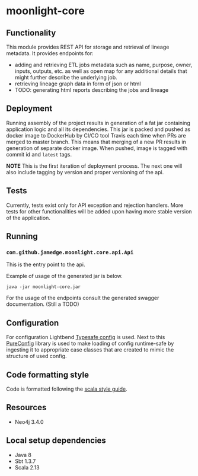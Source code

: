 # moonlight-core

## Functionality

This module provides REST API for storage and retrieval of lineage metadata.
It provides endpoints for:
- adding and retrieving ETL jobs metadata such as name, purpose, owner, inputs, outputs, etc. as well as open
map for any additional details that might further describe the underlying job.
- retrieving lineage graph data in form of json or html
- TODO: generating html reports describing the jobs and lineage

## Deployment

Running assembly of the project results in generation of a fat jar containing application logic and all its dependencies.
This jar is packed and pushed as docker image to DockerHub by CI/CO tool Travis each time when PRs are merged to master branch.
This means that merging of a new PR results in generation of separate docker image.
When pushed, image is tagged with commit id and `latest` tags.

**NOTE** This is the first iteration of deployment process. The next one will also include tagging by version and proper versioning of the api.

## Tests

Currently, tests exist only for API exception and rejection handlers. More tests for other functionalities will be added upon having more stable version of the application.

## Running

### `com.github.jamedge.moonlight.core.api.Api`

This is the entry point to the api.

Example of usage of the generated jar is below.
```
java -jar moonlight-core.jar
```

For the usage of the endpoints consult the generated swagger documentation. (Still a TODO)

## Configuration

For configuration Lightbend [Typesafe config](https://github.com/lightbend/config) is used.
Next to this [PureConfig](https://github.com/pureconfig/pureconfig) library is used to make
loading of config runtime-safe by ingesting it to appropriate case classes that are created
to mimic the structure of used config.

## Code formatting style

Code is formatted following the [scala style guide](http://docs.scala-lang.org/style/).

## Resources

- Neo4j 3.4.0

## Local setup dependencies

- Java 8
- Sbt 1.3.7
- Scala 2.13

